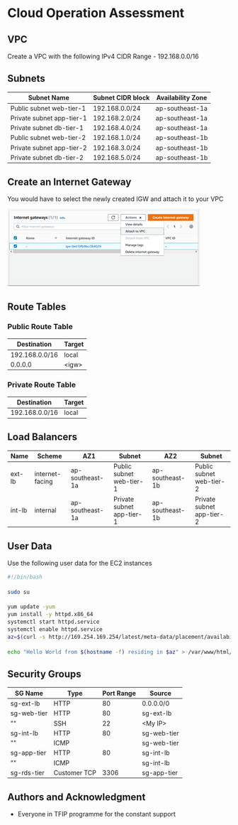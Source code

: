 # Cloud Operation Assessment

## VPC
Create a VPC with the following IPv4 CIDR Range - 192.168.0.0/16

## Subnets
Subnet Name | Subnet CIDR block | Availability Zone 
--- | --- | --- 
Public subnet web-tier-1 | 192.168.0.0/24 | ap-southeast-1a
Private subnet app-tier-1 | 192.168.2.0/24 | ap-southeast-1a
Private subnet db-tier-1 | 192.168.4.0/24 | ap-southeast-1a
Public subnet web-tier-2 | 192.168.1.0/24 | ap-southeast-1b
Private subnet app-tier-2 | 192.168.3.0/24 | ap-southeast-1b
Private subnet db-tier-2 | 192.168.5.0/24 | ap-southeast-1b

## Create an Internet Gateway
You would have to select the newly created IGW and attach it to your VPC

![alt text](https://github.com/buttonbuilds/cloudops/blob/main/images/igw.png?raw=true)

## Route Tables
### Public Route Table
Destination | Target
--- | ---
192.168.0.0/16 | local
0.0.0.0 | \<igw\>
  
### Private Route Table
Destination | Target
--- | ---
192.168.0.0/16 | local

## Load Balancers
Name | Scheme | AZ1 | Subnet | AZ2 | Subnet
--- | --- | --- | --- | --- | ---
ext-lb | internet-facing | ap-southeast-1a | Public subnet web-tier-1 | ap-southeast-1b | Public subnet web-tier-2
int-lb | internal | ap-southeast-1a | Private subnet app-tier-1 | ap-southeast-1b | Private subnet app-tier-2

## User Data
Use the following user data for the EC2 instances

```bash
#!/bin/bash

sudo su

yum update -yum
yum install -y httpd.x86_64
systemctl start httpd.service
systemctl enable httpd.service
az=$(curl -s http://169.254.169.254/latest/meta-data/placement/availability-zone)

echo "Hello World from $(hostname -f) residing in $az" > /var/www/html/index.html
```
## Security Groups
SG Name | Type | Port Range | Source
--- | --- | --- | --- 
sg-ext-lb | HTTP | 80 | 0.0.0.0/0
sg-web-tier | HTTP | 80 | sg-ext-lb
"" | SSH | 22 | \<My IP\>
sg-int-lb | HTTP | 80 | sg-web-tier
"" | ICMP | | sg-web-tier
sg-app-tier | HTTP | 80 | sg-int-lb
"" | ICMP | | sg-int-lb
sg-rds-tier | Customer TCP | 3306 | sg-app-tier

## Authors and Acknowledgment

* Everyone in TFIP programme for the constant support
